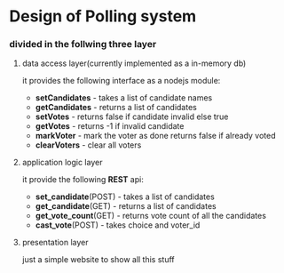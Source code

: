 # Design of Polling system

### divided in the follwing three layer

1. data access layer(currently implemented as a in-memory db)  

	it provides the following interface as a nodejs module:  
	* **setCandidates** - takes a list of candidate names
	* **getCandidates** - returns a list of candidates
	* **setVotes** - returns false if candidate invalid else true
	* **getVotes** - returns -1 if invalid candidate
	* **markVoter** - mark the voter as done returns false if already voted 
	* **clearVoters** - clear all voters 

2. application logic layer
	
	it provide the following **REST** api:
	* **set\_candidate**(POST) - takes a list of candidates
	* **get\_candidate**(GET) - returns a list of candidates
	* **get\_vote\_count**(GET) - returns vote count of all the candidates
	* **cast\_vote**(POST) - takes choice and voter\_id 

3. presentation layer
	
	just a simple website to show all this stuff
